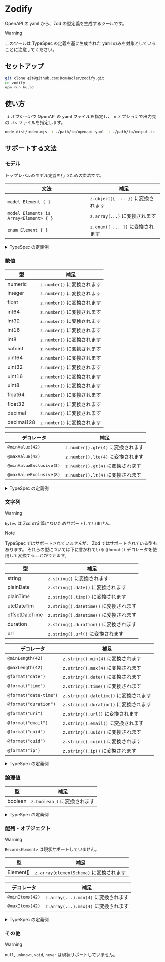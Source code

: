 # Zodify
OpenAPI の yaml から、Zod の型定義を生成するツールです。

> [!WARNING]
> このツールは TypeSpec の定義を基に生成された yaml のみを対象としていることに注意してください。

## セットアップ

```sh
git clone git@github.com:DomHacler/zodify.git
cd zodify
npm run build
```

## 使い方

`-i` オプションで OpenAPI の yaml ファイルを指定し、`-o` オプションで出力先の `.ts` ファイルを指定します。

```sh
node dist/index.mjs -i ./path/to/openapi.yaml -o ./path/to/output.ts
```

## サポートする文法

### モデル

トップレベルのモデル定義を行うための文法です。

| 文法 | 補足 |
| --- | --- |
| `model Element { }` | `z.object({ ... })` に変換されます |
| `model Elements is Array<Element> { }` | `z.array(...)` に変換されます |
| `enum Element { }` | `z.enum([ ... ])` に変換されます |

<details>

<summary>TypeSpec の定義例</summary>

```tsp
model NormalModel {
  a: numeric;
  b: string;
}

model NormalArrayModel is Array<NormalModel> {}

enum  NormalEnum {
  A,
  B,
  C
}
```

</details>

### 数値

| 型 | 補足 |
| --- | --- |
| numeric | `z.number()` に変換されます |
| integer | `z.number()` に変換されます |
| float | `z.number()` に変換されます |
| int64 | `z.number()` に変換されます |
| int32 | `z.number()` に変換されます |
| int16 | `z.number()` に変換されます |
| int8 | `z.number()` に変換されます |
| safeint | `z.number()` に変換されます |
| uint64 | `z.number()` に変換されます |
| uint32 | `z.number()` に変換されます |
| uint16 | `z.number()` に変換されます |
| uint8 | `z.number()` に変換されます |
| float64 | `z.number()` に変換されます |
| float32 | `z.number()` に変換されます |
| decimal | `z.number()` に変換されます |
| decimal128 | `z.number()` に変換されます |

| デコレータ | 補足 |
| --- | --- |
| `@minValue(42)` | `z.number().gte(4)` に変換されます |
| `@maxValue(42)` | `z.number().lte(4)` に変換されます |
| `@minValueExclusive(8)` | `z.number().gt(4)` に変換されます |
| `@maxValueExclusive(8)` | `z.number().lt(4)` に変換されます |

<details>

<summary>TypeSpec の定義例</summary>

```tsp
@doc("数値")
model NumericValues {
  a: numeric;
  b: integer;
  c: float;
  d: int64;
  e: int32;
  f: int16;
  g: int8;
  h: safeint;
  i: uint64;
  j: uint32;
  k: uint16;
  l: uint8;
  m: float64;
  n: float32;
  o: decimal;
  p: decimal128;
}
```

</details>

### 文字列

> [!WARNING]
> `bytes` は Zod の定義にないためサポートしていません。

> [!NOTE]
> TypeSpec ではサポートされていませんが、 Zod ではサポートされている型もあります。
> それらの型については下に書かれている `@format()` デコレータを使用して変換することができます。

| 型 | 補足 |
| --- | --- |
| string | `z.string()` に変換されます |
| plainDate | `z.string().date()` に変換されます |
| plainTime | `z.string().time()` に変換されます |
| utcDateTim | `z.string().datetime()` に変換されます |
| offsetDateTime | `z.string().datetime()` に変換されます |
| duration | `z.string().duration()` に変換されます |
| url | `z.string().url()` に変換されます |

| デコレータ | 補足 |
| --- | --- |
| `@minLength(42)` | `z.string().min(4)` に変換されます |
| `@maxLength(42)` | `z.string().max(4)` に変換されます |
| `@format("date")` | `z.string().date()` に変換されます |
| `@format("time")` | `z.string().time()` に変換されます |
| `@format("date-time")` | `z.string().datetime()` に変換されます |
| `@format("duration")` | `z.string().duration()` に変換されます |
| `@format("uri")` | `z.string().url()` に変換されます |
| `@format("email")` | `z.string().email()` に変換されます |
| `@format("uuid")` | `z.string().uuid()` に変換されます |
| `@format("cuid")` | `z.string().cuid()` に変換されます |
| `@format("ip")` | `z.string().ip()` に変換されます |

<details>

<summary>TypeSpec の定義例</summary>

```tsp
@doc("文字列")
model StringValues {
  a: string;
  b: plainDate;
  c: plainTime;
  d: utcDateTime;
  e: offsetDateTime;
  f: duration;
  g: url;
}
```

</details>

### 論理値

| 型 | 補足 |
| --- | --- |
| boolean | `z.boolean()` に変換されます |

<details>

<summary>TypeSpec の定義例</summary>

```tsp
@doc("論理値")
model BooleanValues {
  a: boolean;
}
```

</details>

### 配列・オブジェクト

> [!WARNING]
> `Record<Element>` は現状サポートしていません。

| 型 | 補足 |
| --- | --- |
| Element[] | `z.array(elementSchema)` に変換されます |

| デコレータ | 補足 |
| --- | --- |
| `@minItems(42)` | `z.array(...).min(4)` に変換されます |
| `@maxItems(42)` | `z.array(...).max(4)` に変換されます |

<details>

<summary>TypeSpec の定義例</summary>

```tsp
@doc("配列")
model ArrayValues {
  a: string[];
  b: OtherModel[];
}
```

</details>

### その他

> [!WARNING]
> `null`, `unknown`, `void`, `never` は現状サポートしていません。
